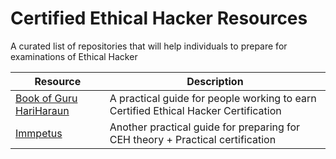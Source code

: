 # Certified Ethical Hacker Resources
A curated list of repositories that will help individuals to prepare for examinations of Ethical Hacker 

| Resource | Description |
|-----------|-----|
| <a href="https://book.thegurusec.com/certifications/certified-ethical-hacker-practical">Book of Guru HariHaraun</a>  | A practical guide for people working to earn Certified Ethical Hacker Certification  |
| <a href="https://immpetus.gitbook.io/ceh-practical">Immpetus</a> | Another practical guide for preparing for CEH theory + Practical certification |
